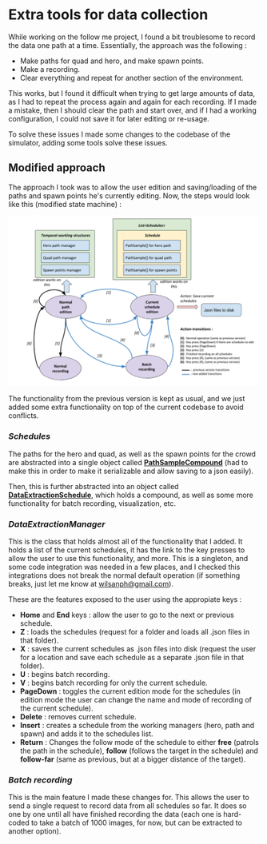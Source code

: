 
# Extra tools for data collection

While working on the follow me project, I found a bit troublesome to record the data one path at a time. Essentially, the approach was the following :

*   Make paths for quad and hero, and make spawn points.
*   Make a recording.
*   Clear everything and repeat for another section of the environment.

This works, but I found it difficult when trying to get large amounts of data, as I had to repeat the process again and again for each recording. If I made a mistake, then I should clear the path and start over, and if I had a working configuration, I could not save it for later editing or re-usage.

To solve these issues I made some changes to the codebase of the simulator, adding some tools solve these issues.

## **Modified approach**

The approach I took was to allow the user edition and saving/loading of the paths and spawn points he's currently editing. Now, the steps would look like this (modified state machine) :

![APPROACH SUMMARY](./imgs/img_modified_approach.png)

The functionality from the previous version is kept as usual, and we just added some extra functionality on top of the current codebase to avoid conflicts.

### _**Schedules**_

The paths for the hero and quad, as well as the spawn points for the crowd are abstracted into a single object called [**PathSampleCompound**](https://github.com/wpumacay/RoboND-QuadRotor-Unity-Simulator/blob/master/Assets/Scripts/PathPlanner.cs) (had to make this in order to make it serializable and allow saving to a json easily).

Then, this is further abstracted into an object called [**DataExtractionSchedule**](https://github.com/wpumacay/RoboND-QuadRotor-Unity-Simulator/blob/master/Assets/Scripts/DataExtraction/DataExtractionSchedule.cs), which holds a compound, as well as some more functionality for batch recording, visualization, etc.

### _**DataExtractionManager**_

This is the class that holds almost all of the functionality that I added. It holds a list of the current schedules, it has the link to the key presses to allow the user to use this functionality, and more. This is a singleton, and some code integration was needed in a few places, and I checked this integrations does not break the normal default operation (if something breaks, just let me know at wilsanph@gmail.com).

These are the features exposed to the user using the appropiate keys :

*   **Home** and **End** keys : allow the user to go to the next or previous schedule.
*   **Z** : loads the schedules (request for a folder and loads all .json files in that folder).
*   **X** : saves the current schedules as .json files into disk (request the user for a location and save each schedule as a separate .json file in that folder).
*   **U** : begins batch recording.
*   **V** : begins batch recording for only the current schedule.
*   **PageDown** : toggles the current edition mode for the schedules (in edition mode the user can change the name and mode of recording of the current schedule).
*   **Delete** : removes current schedule.
*   **Insert** : creates a schedule from the working managers (hero, path and spawn) and adds it to the schedules list.
*   **Return** : Changes the follow mode of the schedule to either **free** (patrols the path in the schedule), **follow** (follows the target in the schedule) and **follow-far** (same as previous, but at a bigger distance of the target).

### _**Batch recording**_

This is the main feature I made these changes for. This allows the user to send a single request to record data from all schedules so far. It does so one by one until all have finished recording the data (each one is hard-coded to take a batch of 1000 images, for now, but can be extracted to another option).